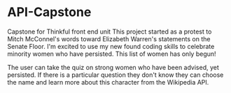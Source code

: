 # API-Capstone
Capstone for Thinkful front end unit
This project started as a protest to Mitch McConnel's words toward Elizabeth Warren's statements on the Senate Floor. 
I'm excited to use my new found coding skills to celebrate minority women who have persisted. 
This list of women has only begun!

The user can take the quiz on strong women who have been advised, yet persisted. If there is a particular 
question they don't know they can choose the name and learn more about this character from the Wikipedia API.  
